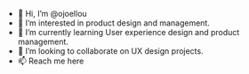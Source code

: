 - 👋 Hi, I’m @ojoellou
- 👀 I’m interested in product design and management.
- 🌱 I’m currently learning User experience design and product management.
- 💞️ I’m looking to collaborate on UX design projects.
- 📫 Reach me here

<!---
ojoellou/ojoellou is a ✨ special ✨ repository because its `README.md` (this file) appears on your GitHub profile.
You can click the Preview link to take a look at your changes.
--->
